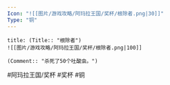 ```yaml
---
Icon: "![[图片/游戏攻略/阿玛拉王国/奖杯/根除者.png|30]]"
Type: "铜"
---
```

```ad-common-bronze-trophy
title: (Title:: "根除者")
![[图片/游戏攻略/阿玛拉王国/奖杯/根除者.png|100]]

(Comment:: "杀死了50个吐酸虫。")
```

#阿玛拉王国/奖杯 #奖杯 #铜
